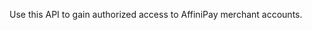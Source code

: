 <div class="method-area">
  <div class="method-copy">
    <div class="method-copy-padding">
      <p>Use this API to gain authorized access to AffiniPay merchant accounts.</p>
    </div>
  </div>
</div>
